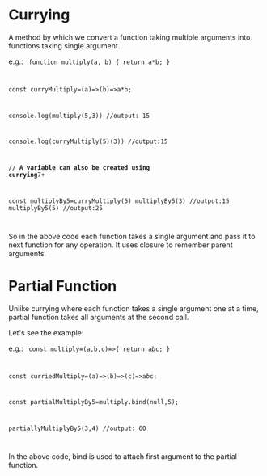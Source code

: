 # Currying

A method by which we convert a function taking multiple arguments into functions taking single argument.

e.g.: <code>
function multiply(a, b) {
return a\*b;
}

const curryMultiply=(a)=>(b)=>a\*b;

console.log(multiply(5,3)) //output: 15

console.log(curryMultiply(5)(3)) //output:15

// **A variable can also be created using currying**7+

const multiplyBy5=curryMultiply(5)
multiplyBy5(3) //output:15
multiplyBy5(5) //output:25

</code>

So in the above code each function takes a single argument and pass it to next function for any operation. It uses closure to remember parent arguments.

# Partial Function

Unlike currying where each function takes a single argument one at a time, partial function takes all arguments at the second call.

Let's see the example:

e.g.: <code>
const multiply=(a,b,c)=>{
return a*b*c;
}

const curriedMultiply=(a)=>(b)=>(c)=>a*b*c;

const partialMultiplyBy5=multiply.bind(null,5);

partiallyMultiplyBy5(3,4) //output: 60

</code>

In the above code, bind is used to attach first argument to the partial function.
